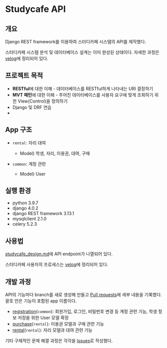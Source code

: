 # Studycafe API



## 개요

Django REST framework를 이용하여 스터디카페 시스템의 API를 제작했다.

스터디카페 시스템 분석 및 데이터베이스 설계는 이미 완성된 상태이다. 자세한 과정은 [velog](https://velog.io/@azzurri21/series/MySQL)에 정리되어 있다.



## 프로젝트 목적

- **RESTful**에 대한 이해 - 데이터베이스를 RESTful하게 나타내는 URI 결정하기
- **MVT 패턴**에 대한 이해 - 주어진 데이터베이스를 사용자 요구에 맞게 조회하기 위한 View(Control)을 정의하기
- Django 및 DRF 연습
- 

## App 구조

- `rental`: 자리 대여
  - Model) 학생, 자리, 이용권, 대여, 구매
  
- `common`: 계정 관련
  - Model) User
    <!--- `board`: 피드백 게시판-->
  
  

## 실행 환경

- python 3.9.7
- django 4.0.2
- django REST framework 3.13.1
- mysqlclient 2.1.0
- celery 5.2.3



## 사용법

[studycafe_design.md](https://github.com/jseop-lim/studycafe-api/blob/main/docs/studycafe_design.md)에 API endpoint가 나열되어 있다.

스터디카페 사용자의 프로세스는 [velog](https://velog.io/@azzurri21/MySQL-%EC%8A%A4%ED%84%B0%EB%94%94%EC%B9%B4%ED%8E%98-%EA%B4%80%EB%A6%AC%EC%8B%9C%EC%8A%A4%ED%85%9C-%EA%B0%9C%EB%B0%9C-2-%EC%8B%9C%EC%8A%A4%ED%85%9C-%EB%B6%84%EC%84%9D#process)에 정리되어 있다.



## 개발 과정

API의 기능마다 branch를 새로 생성해 만들고 [Pull requests](https://github.com/jseop-lim/studycafe-api/pulls)에 세부 내용을 기록했다. 괄호 안은 기능이 포함된 app 이름이다.

* [registration](https://github.com/jseop-lim/studycafe-api/pull/8)(`common`): 회원가입, 로그인, 비밀번호 변경 등 계정 관련 기능, 학생 정보 저장을 위한 User 모델 확장
* [purchase](https://github.com/jseop-lim/studycafe-api/pull/19)(`rental`): 이용권 모델과 구매 관련 기능
* [rental]()(`rental`): 자리 모델과 대여 관련 기능

기타 구체적인 문제 해결 과정은 각각을 [Issues](https://github.com/jseop-lim/studycafe-api/issues?q=is%3Aissue)로 작성했다.

